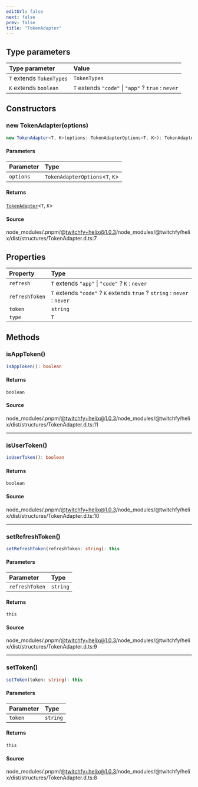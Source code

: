 ```yaml
---
editUrl: false
next: false
prev: false
title: "TokenAdapter"
---
```


## Type parameters

| Type parameter | Value |
| :------ | :------ |
| `T` extends `TokenTypes` | `TokenTypes` |
| `K` extends `boolean` | `T` extends `"code"` \| `"app"` ? `true` : `never` |

## Constructors

### new TokenAdapter(options)

```ts
new TokenAdapter<T, K>(options: TokenAdapterOptions<T, K>): TokenAdapter<T, K>
```

#### Parameters

| Parameter | Type |
| :------ | :------ |
| `options` | `TokenAdapterOptions`\<`T`, `K`\> |

#### Returns

[`TokenAdapter`](/api/eventsub/classes/tokenadapter/)\<`T`, `K`\>

#### Source

node\_modules/.pnpm/@twitchfy+helix@1.0.3/node\_modules/@twitchfy/helix/dist/structures/TokenAdapter.d.ts:7

## Properties

| Property | Type |
| :------ | :------ |
| `refresh` | `T` extends `"app"` \| `"code"` ? `K` : `never` |
| `refreshToken` | `T` extends `"code"` ? `K` extends `true` ? `string` : `never` : `never` |
| `token` | `string` |
| `type` | `T` |

## Methods

### isAppToken()

```ts
isAppToken(): boolean
```

#### Returns

`boolean`

#### Source

node\_modules/.pnpm/@twitchfy+helix@1.0.3/node\_modules/@twitchfy/helix/dist/structures/TokenAdapter.d.ts:11

***

### isUserToken()

```ts
isUserToken(): boolean
```

#### Returns

`boolean`

#### Source

node\_modules/.pnpm/@twitchfy+helix@1.0.3/node\_modules/@twitchfy/helix/dist/structures/TokenAdapter.d.ts:10

***

### setRefreshToken()

```ts
setRefreshToken(refreshToken: string): this
```

#### Parameters

| Parameter | Type |
| :------ | :------ |
| `refreshToken` | `string` |

#### Returns

`this`

#### Source

node\_modules/.pnpm/@twitchfy+helix@1.0.3/node\_modules/@twitchfy/helix/dist/structures/TokenAdapter.d.ts:9

***

### setToken()

```ts
setToken(token: string): this
```

#### Parameters

| Parameter | Type |
| :------ | :------ |
| `token` | `string` |

#### Returns

`this`

#### Source

node\_modules/.pnpm/@twitchfy+helix@1.0.3/node\_modules/@twitchfy/helix/dist/structures/TokenAdapter.d.ts:8
